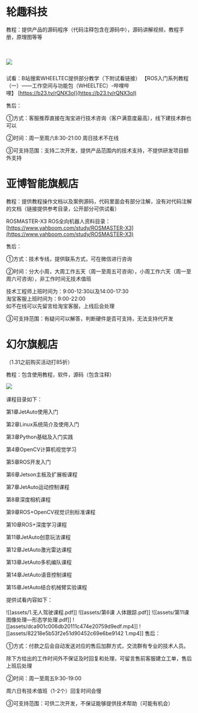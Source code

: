 # **轮趣科技**

教程：提供产品的源码程序（代码注释包含在源码中），源码讲解视频，教程手册，原理图等等
# ![](file:///C:\Users\李信\AppData\Local\Temp\ksohtml19120\wps1.png) 
试看：B站搜索WHEELTEC提供部分教学（下附试看链接）
【ROS入门系列教程（一）——工作空间与功能包（WHEELTEC）-哔哩哔哩】 [https://b23.tv/rQNX3oI](https://b23.tv/rQNX3oI)

售后：

①方式：客服推荐直接在淘宝进行技术咨询（客户满意度最高），线下建技术群也可以

②时间：周一至周六8:30-21:00 周日技术不在线

③可支持范围：支持二次开发，提供产品范围内的技术支持，不提供研发项目额外支持

# **亚博智能旗舰店**

教程：提供教程操作文档以及案例源码，代码里面会有部分注解，没有对代码注解的文档（链接提供参考目录，公开部分可供试看）

ROSMASTER-X3 ROS全向机器人资料目录：[https://www.yahboom.com/study/ROSMASTER-X3](https://www.yahboom.com/study/ROSMASTER-X3)

售后：

①方式：技术专线，提供联系方式，可在微信进行咨询

②时间：分大小周，大周工作五天（周一至周五可咨询），小周工作六天（周一至周六可咨询），非工作时间无技术值班

技术工程师上班时间为：9:00-12:30以及14:00-17:30  
淘宝客服上班时间为：9:00-22:00  
如不在线可以先留言给淘宝客服，上线后会处理

③可支持范围：有疑问可以解答，判断硬件是否可支持，无法支持代开发

# **幻尔旗舰店**

（1.31之前购买活动打85折）

教程：包含使用教程，软件，源码（包含注释）

![](file:///C:\Users\李信\AppData\Local\Temp\ksohtml19120\wps2.png) 

课程目录如下：

第1章JetAuto使用入门

第2章Linux系统简介及使用入门

第3章Python基础及入门实践

第4章OpenCV计算机视觉学习

第5章ROS开发入门

第6章Jetson主板及扩展板课程

第7章JetAuto运动控制课程

第8章深度相机课程

第9章ROS+OpenCV视觉识别标准课程

第10章ROS+深度学习课程

第11章JetAuto创意玩法课程

第12章JetAuto激光雷达课程

第13章JetAuto多机编队课程

第14章JetAuto语音控制课程

第15章JetAuto结合机械臂实验课程

提供试看内容如下：

![[assets/1.无人驾驶课程.pdf]]
![[assets/第6课 人体跟踪.pdf]]
![[assets/第11课 图像处理—形态学处理.pdf]]
![[assets/dca901c006db20111c474e20759d9edf.mp4]]
![[assets/82218e5b53f2e51d90452c69e6be9142 1.mp4]]
售后：

①方式：付款之后会自动发送对应的售后加群方式，交流群有专业的技术人员。

除下方给出的工作时间外不保证及时回复和处理，可留言售前客服建立工单，售后上班后处理

②时间：周一至周五9:30-19:00

周六日有技术值班（1-2个）回复时间会慢

③可支持范围：可供二次开发，不保证能够提供技术帮助（可能有机会）
